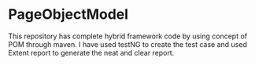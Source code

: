 # PageObjectModel
This repository has complete hybrid framework code by using concept of POM through maven. I have used testNG to create the test case and used Extent report to generate the neat and clear report.
